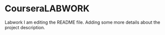 # CourseraLABWORK
Labwork
I am editing the README file. Adding some more details about the project description.
